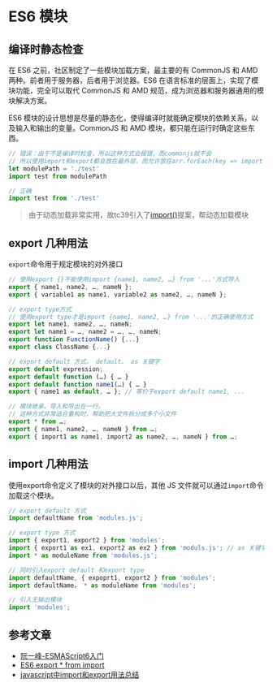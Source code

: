 # ES6 模块

## 编译时静态检查

在 ES6 之前，社区制定了一些模块加载方案，最主要的有 CommonJS 和 AMD 两种。前者用于服务器，后者用于浏览器。ES6 在语言标准的层面上，实现了模块功能，完全可以取代 CommonJS 和 AMD 规范，成为浏览器和服务器通用的模块解决方案。

ES6 模块的设计思想是尽量的静态化，使得编译时就能确定模块的依赖关系，以及输入和输出的变量。CommonJS 和 AMD 模块，都只能在运行时确定这些东西。

``` js
// 错误：由于不是编译时检查，所以这种方式会报错，而commonjs就不会
// 所以使用import和export都会放在最外层，而允许放在arr.forEach(key => import * from key)中
let modulePath = './test'
import test from modulePath

// 正确
import test from './test'
```
> 由于动态加载非常实用，故tc39引入了[import()](https://github.com/tc39/proposal-dynamic-import)提案，帮动态加载模块

## export 几种用法
`export`命令用于规定模块的对外接口

``` js
// 使用export {}不能使用import {name1, name2, …} from '...'方式导入
export { name1, name2, …, nameN };
export { variable1 as name1, variable2 as name2, …, nameN };

// export type方式
// 使用export type才是import {name1, name2, …} from '...'的正确使用方式
export let name1, name2, …, nameN;
export let name1 = …, name2 = …, …, nameN;
export function FunctionName() {...}
export class ClassName {...}

// export default 方式。 default、 as 关键字
export default expression;
export default function (…) { … }
export default function name1(…) { … }
export { name1 as default, … }; // 等价于export default name1, ...

// 模块继承，导入和导出在一行。
// 这种方式非常适合重构时，帮助把大文件拆分成多个小文件
export * from …;
export { name1, name2, …, nameN } from …;
export { import1 as name1, import2 as name2, …, nameN } from …;
```

## import 几种用法
使用export命令定义了模块的对外接口以后，其他 JS 文件就可以通过`import`命令加载这个模块。

``` js
// export default 方式
import defaultName from 'modules.js';

// export type 方式
import { export1, export2 } from 'modules';
import { export1 as ex1, export2 as ex2 } from 'moduls.js'; // as 关键字
import * as moduleName from 'modules.js';

// 同时引入export default 和export type
import defaultName, { expoprt1, export2 } from 'modules';
import defaultName， * as moduleName from 'modules';

// 引入无输出模块
import 'modules';
```

## 参考文章

* [阮一峰-ESMAScript6入门](http://es6.ruanyifeng.com/#docs/module)
* [ES6 export * from import](https://stackoverflow.com/questions/38077164/es6-export-from-import)
* [javascript中import和export用法总结](https://segmentfault.com/a/1190000016417637)